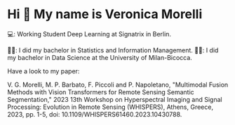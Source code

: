 Hi 👋 My name is Veronica Morelli
=================================

💻: Working Student Deep Learning at Signatrix in Berlin. 

👩‍🎓: I did my bachelor in Statistics and Information Management. 
👩‍🎓: I did my bachelor in Data Science at the University of Milan-Bicocca.

Have a look to my paper:

V. G. Morelli, M. P. Barbato, F. Piccoli and P. Napoletano, "Multimodal Fusion Methods with Vision Transformers for Remote Sensing Semantic Segmentation," 2023 13th Workshop on Hyperspectral Imaging and Signal Processing: Evolution in Remote Sensing (WHISPERS), Athens, Greece, 2023, pp. 1-5, doi: 10.1109/WHISPERS61460.2023.10430788. 
